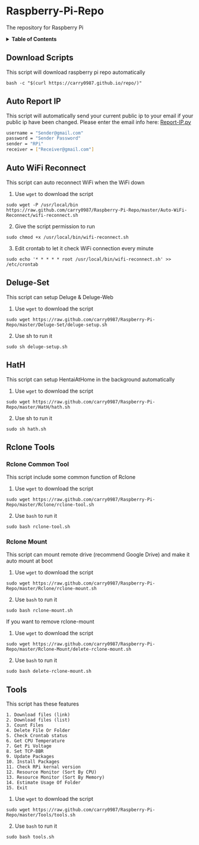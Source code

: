 # Raspberry-Pi-Repo
The repository for Raspberry Pi

<details>
    <summary>
        <strong>Table of Contents</strong>
    </summary>
    <ul>
        <li><a href="#download-scripts">Download Scripts</a></li>
        <li><a href="#auto-report-ip">Auto Report IP</a></li>
        <li><a href="#auto-wifi-reconnect">Auto WiFi Reconnect</a></li>
        <li><a href="#deluge-set">Deluge-Set</a></li>
        <li><a href="#hath">HatH</a></li>
        <li><a href="#rclone-tools">Rclone Tools</a></li>
        <li><a href="#tools">Tools</a></li>
    </ul>
</details>

## Download Scripts
This script will download raspberry pi repo automatically
```
bash -c "$(curl https://carry0987.github.io/repo/)"
```
## Auto Report IP
This script will automatically send your current public ip to your email if your public ip have been changed.
Please enter the email info here:
[Report-IP.py](https://github.com/carry0987/Raspberry-Pi-Repo/blob/master/Auto-Report-IP/report-ip.py#L19-L22)
```bash
username = "Sender@gmail.com"
password = "Sender Password"
sender = "RPi"
receiver = ["Receiver@gmail.com"]
```

## Auto WiFi Reconnect
This script can auto reconnect WiFi when the WiFi down
1. Use `wget` to download the script
```
sudo wget -P /usr/local/bin https://raw.github.com/carry0987/Raspberry-Pi-Repo/master/Auto-WiFi-Reconnect/wifi-reconnect.sh
```
2. Give the script permission to run
```
sudo chmod +x /usr/local/bin/wifi-reconnect.sh
```
3. Edit crontab to let it check WiFi connection every minute
```
sudo echo '* * * * * root /usr/local/bin/wifi-reconnect.sh' >> /etc/crontab
```

## Deluge-Set
This script can setup Deluge & Deluge-Web
1. Use `wget` to download the script
```
sudo wget https://raw.github.com/carry0987/Raspberry-Pi-Repo/master/Deluge-Set/deluge-setup.sh
```
2. Use sh to run it
```
sudo sh deluge-setup.sh
```

## HatH
This script can setup HentaiAtHome in the background automatically
1. Use `wget` to download the script
```
sudo wget https://raw.github.com/carry0987/Raspberry-Pi-Repo/master/HatH/hath.sh
```
2. Use sh to run it
```
sudo sh hath.sh
```

## Rclone Tools
### Rclone Common Tool
This script include some common function of Rclone
1. Use `wget` to download the script
```
sudo wget https://raw.github.com/carry0987/Raspberry-Pi-Repo/master/Rclone/rclone-tool.sh
```
2. Use `bash` to run it
```
sudo bash rclone-tool.sh
```

### Rclone Mount
This script can mount remote drive (recommend Google Drive) and make it auto mount at boot
1. Use `wget` to download the script
```
sudo wget https://raw.github.com/carry0987/Raspberry-Pi-Repo/master/Rclone/rclone-mount.sh
```
2. Use `bash` to run it
```
sudo bash rclone-mount.sh
```

If you want to remove rclone-mount
1. Use `wget` to download the script
```
sudo wget https://raw.github.com/carry0987/Raspberry-Pi-Repo/master/Rclone-Mount/delete-rclone-mount.sh
```
2. Use `bash` to run it
```
sudo bash delete-rclone-mount.sh
```

## Tools
This script has these features
```
1. Download files (link)
2. Download files (list)
3. Count Files
4. Delete File Or Folder
5. Check Crontab status
6. Get CPU Temperature
7. Get Pi Voltage
8. Set TCP-BBR
9. Update Packages
10. Install Packages
11. Check RPi kernal version
12. Resource Monitor (Sort By CPU)
13. Resource Monitor (Sort By Memory)
14. Estimate Usage Of Folder
15. Exit
```

1. Use `wget` to download the script
```
sudo wget https://raw.github.com/carry0987/Raspberry-Pi-Repo/master/Tools/tools.sh
```
2. Use `bash` to run it
```
sudo bash tools.sh
```

